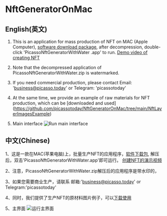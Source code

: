 # NftGeneratorOnMac

## English(英文)
1. This is an application for mass production of NFT on MAC (Apple Computer), [software download package](https://www.picasso.today/release/PicassoNftGeneratorWithWater.zip), after decompression, double-click 'PicassoNftGeneratorWithWater .app' to run.
[Demo video of creating NFT](https://github.com/picassotoday/NftGeneratorOnMac/blob/main/example%20to%20generate%20nfts.mp4)

2. Note that the decompressed application of PicassoNftGeneratorWithWater.zip is watermarked.

3. If you need commercial production, please contact Email: 'business@picasso.today' or Telegram: 'picassotoday'

4. At the same time, we provide an example of raw materials for NFT production, which can be [downloaded and used] (https://github.com/picassotoday/NftGeneratorOnMac/tree/main/NftLayerImagesExample)

5. Main interface ![Run main interface](https://github.com/picassotoday/NftGeneratorOnMac/blob/main/interface%20example.jpg)


## 中文(Chinese)
1、这是一款在MAC(苹果电脑)上，批量生产NFT的应用程序，[软件下载包](https://www.picasso.today/release/PicassoNftGeneratorWithWater.zip), 解压后，双击'PicassoNftGeneratorWithWater.app'即可运行。
[创建NFT的演示视频](https://github.com/picassotoday/NftGeneratorOnMac/blob/main/example%20to%20generate%20nfts.mp4)

2、注意，PicassoNftGeneratorWithWater.zip解压后的应用程序是带水印的，

3、如果您需要商业生产，请联系 邮箱:'business@picasso.today' or Telegram:'picassotoday'

4、同时，我们提供了生产NFT的原材料图片例子，可以[下载使用](https://github.com/picassotoday/NftGeneratorOnMac/tree/main/NftLayerImagesExample)

5、主界面 ![运行主界面](https://github.com/picassotoday/NftGeneratorOnMac/blob/main/interface%20example.jpg)